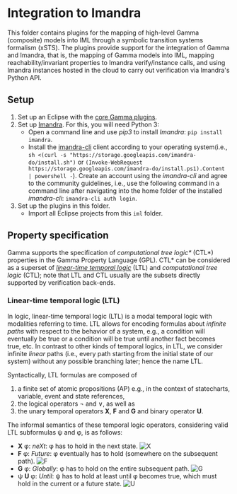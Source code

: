 # Integration to Imandra

This folder contains plugins for the mapping of high-level Gamma (composite) models into IML through a symbolic transition systems formalism (xSTS). The plugins provide support for the integration of Gamma and Imandra, that is, the mapping of Gamma models into IML, mapping reachability/invariant properties to Imandra verify/instance calls, and using Imandra instances hosted in the cloud to carry out verification via Imandra's Python API.

## Setup

1. Set up an Eclipse with the [core Gamma plugins](../README.md).
2. Set up [Imandra](https://imandra.ai/). For this, you will need Python 3:
	- Open a command line and use *pip3* to install *Imandra*: `pip install imandra`.
	- Install the [imandra-cli](https://docs.imandra.ai/imandra-docs/notebooks/installation-simple/) client according to your operating system(i.e., `sh <(curl -s "https://storage.googleapis.com/imandra-do/install.sh")` or `(Invoke-WebRequest https://storage.googleapis.com/imandra-do/install.ps1).Content | powershell -`). Create an account using the *imandra-cli* and agree to the community guidelines, i.e., use the following command in a command line after navigating into the home folder of the installed *imandra-cli*: `imandra-cli auth login`.
3. Set up the plugins in this folder.
   - Import all Eclipse projects from this `iml` folder.
   
## Property specification

Gamma supports the specification of _computational tree logic*_ (CTL*) properties in the Gamma Property Language (GPL). CTL* can be considered as a superset of  [_linear-time temporal logic_](https://en.wikipedia.org/wiki/Linear_temporal_logic) (LTL) and _computational tree logic_ (CTL); note that LTL and CTL usually are the subsets directly supported by verification back-ends.

### Linear-time temporal logic (LTL)

In logic, linear-time temporal logic (LTL) is a modal temporal logic with modalities referring to time. LTL allows for encoding formulas about *infinite paths* with respect to the behavior of a system, e.g., a condition will eventually be true or a condition will be true until another fact becomes true, etc. In contrast to other kinds of temporal logics, in LTL, we consider infinite *linear* paths (i.e., every path starting from the initial state of our system) without any possible branching later; hence the name LTL.

Syntactically, LTL formulas are composed of

1. a finite set of atomic propositions (AP) e.g., in the context of statecharts, variable, event and state references,
1. the logical operators ¬ and ∨, as well as
1. the unary temporal operators **X**, **F** and **G** and binary operator **U**.

The informal semantics of these temporal logic operators, considering valid LTL subformulas ψ and φ, is as follows:

- **X** φ: *neXt*: φ has to hold in the next state. ![X](https://upload.wikimedia.org/wikipedia/commons/1/11/Ltlnext.svg "X semantics")
- **F** φ: *Future*: φ eventually has to hold (somewhere on the subsequent path). ![F](https://en.wikipedia.org/wiki/Linear_temporal_logic#/media/File:Ltleventually.svg "F semantics")
- **G** φ: *Globally*: φ has to hold on the entire subsequent path. ![G](https://en.wikipedia.org/wiki/Linear_temporal_logic#/media/File:Ltlalways.svg "G semantics")
- ψ **U** φ: *Until*: ψ has to hold at least until φ becomes true, which must hold in the current or a future state. ![U](https://en.wikipedia.org/wiki/Linear_temporal_logic#/media/File:Ltluntil.svg "U semantics")

